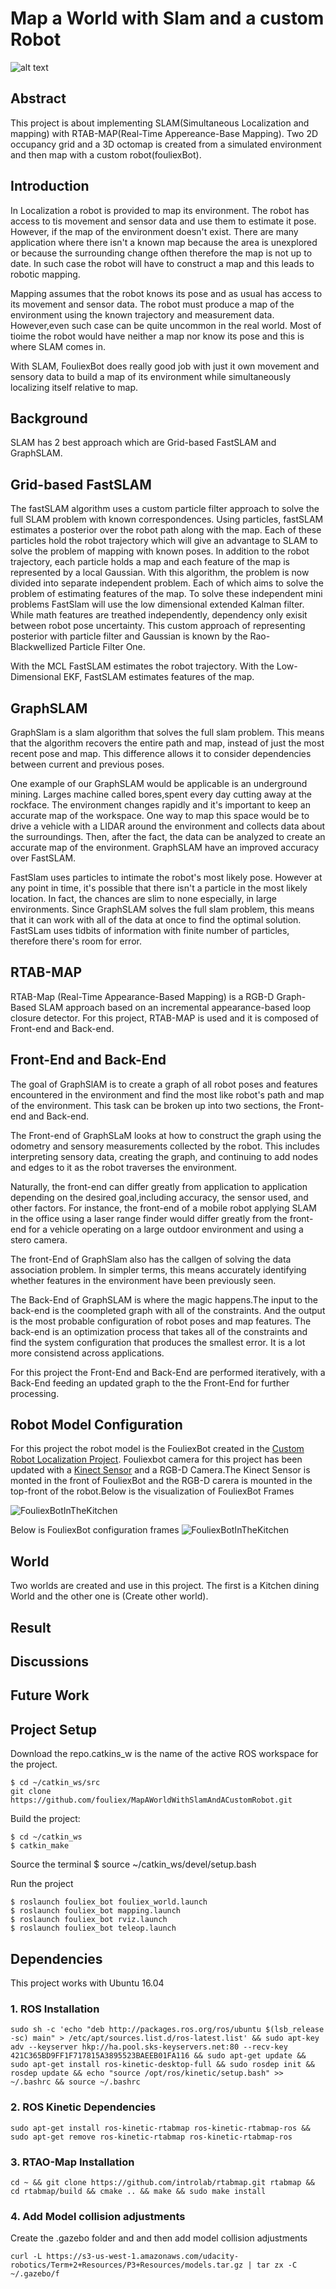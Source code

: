
[//]: # (Image References)
[image_0]: ./misc/mainImage.gif
# Map a World with Slam and a custom Robot
![alt text][image_0] 

## Abstract
 This project is about implementing SLAM(Simultaneous Localization and mapping) with RTAB-MAP(Real-Time Appereance-Base Mapping). Two 2D occupancy grid and a 3D octomap is created from a simulated environment and then map with a custom robot(fouliexBot).
 
 ## Introduction
 In Localization a robot is provided to map its environment. The robot has access to tis movement and sensor data and use them to estimate it pose. However, if the map of the environment doesn't exist. There are many application where there isn't a known map because the area is unexplored or because the surrounding change ofthen therefore the map is not up to date. In such case the robot will have to construct  a map and this leads  to robotic mapping.
 
 Mapping assumes that the robot knows its pose and as usual has access to its movement and sensor data. The robot must produce a map of the environment using the known trajectory and measurement data. However,even such case can be quite uncommon in the real world. Most of tioime the robot would have neither a map nor know its pose and this is where SLAM comes in.
 
With SLAM, FouliexBot does really good job with just it  own movement and sensory data to build a map of its environment while simultaneously localizing itself relative to map.

## Background
SLAM has 2 best approach which are Grid-based FastSLAM and GraphSLAM.

## Grid-based FastSLAM
The fastSLAM algorithm uses a custom particle filter approach to solve the full SLAM problem with known correspondences.
Using particles, fastSLAM estimates a posterior over the robot path along with the map. Each of these particles hold the robot trajectory which will give an advantage to SLAM to solve the problem of mapping with known poses. In addition to the robot trajectory, each particle holds a map and each feature of the map is represented by a local Gaussian. With this algorithm, the problem is now divided into separate independent problem. Each of  which aims to solve the problem of estimating features of the map. To solve these independent mini problems FastSlam will use the low dimensional extended Kalman filter. While math features are treathed independently, dependency only exisit between robot pose uncertainty. This custom approach of representing posterior with particle filter and Gaussian is known by the Rao-Blackwellized Particle Filter One.

With the MCL FastSLAM estimates the robot trajectory. With the Low-Dimensional EKF, FastSLAM estimates features of the map.

## GraphSLAM

GraphSlam is a slam algorithm that solves the full slam problem. This means that the algorithm recovers the entire path and map, instead of just the most recent pose and map. This difference allows it to consider dependencies between current and previous poses. 

One example of our GraphSLAM would be applicable is an underground mining. Larges machine called bores,spent every day cutting away at the rockface. The environment changes rapidly and it's important to keep an accurate map of the workspace. One way to map this space would be to drive a vehicle with a LIDAR around the environment and collects data about the surroundings. Then, after the fact, the data can be analyzed to create an accurate map of the environment. GraphSLAM have an improved accuracy over FastSLAM.

FastSlam  uses particles to intimate the robot's most likely pose. However at any point in time, it's possible that there isn't a particle in the most likely location. In fact, the chances are slim to none especially, in large environments. Since GraphSLAM solves the full slam problem, this means that it can work with all of the data at once to find the optimal solution. FastSLam uses  tidbits of information  with finite number of particles, therefore there's room for error.

## RTAB-MAP
RTAB-Map (Real-Time Appearance-Based Mapping) is a RGB-D Graph-Based SLAM approach based on an incremental appearance-based loop closure detector. For this project, RTAB-MAP is used and it is composed of Front-end and Back-end.

## Front-End and Back-End
The goal of GraphSlAM is to create a graph of all robot poses and features encountered in the environment and find the most like robot's path and map of the environment. This task can be broken up into two sections, the Front-end and Back-end.

The Front-end of GraphSLaM looks at how to construct the graph using the odometry and sensory measurements collected by the robot. This includes interpreting sensory data, creating the graph, and continuing to add nodes and edges to it as the robot traverses the environment.

Naturally, the front-end can differ greatly from application to application depending on the desired goal,including accuracy, the sensor used, and other factors. For instance, the front-end of a mobile robot applying SLAM in the office using a laser range finder would differ greatly from the front-end for a vehicle  operating on a large outdoor environment and using a stero camera.

The front-End of GraphSlam also has the callgen of solving the data association problem. In simpler terms, this means accurately identifying whether features in the environment have been previously seen.

The Back-End of GraphSLAM is where the magic happens.The input to the back-end is the coompleted graph with all of the constraints. And the output is the most probable configuration of robot poses and map features. The back-end is an optimization process that takes all of the constraints and find the system configuration that produces the smallest error. It is  a lot more consistend across applications.


For this project the Front-End and Back-End are performed iteratively, with a Back-End feeding an updated graph to the the Front-End for further processing.

## Robot Model Configuration
For this project the robot model is the FouliexBot created in the [Custom Robot Localization Project](https://github.com/fouliex/CustomRobotLocalizationProject). Fouliexbot camera for this project has been updated with a [Kinect Sensor](http://wiki.ros.org/openni_camera) and a RGB-D Camera.The Kinect Sensor is monted in the front of FouliexBot and the RGB-D carera is mounted in the top-front of the robot.Below is the visualization of FouliexBot Frames

![FouliexBotInTheKitchen](./misc/FouliexBotInKitchen.png)

Below is FouliexBot configuration frames
![FouliexBotInTheKitchen](./misc/FouliexBotFrame.png)
## World 
Two worlds are created and use in this project. The first is a Kitchen dining World and the other one is (Create other world).

## Result

## Discussions

## Future Work
 

## Project Setup
Download the repo.catkins_w is the name of the active ROS workspace for the project.
```shell
$ cd ~/catkin_ws/src
git clone https://github.com/fouliex/MapAWorldWithSlamAndACustomRobot.git
```
Build the project:
```shell
$ cd ~/catkin_ws
$ catkin_make
```
Source the terminal
$ source ~/catkin_ws/devel/setup.bash

Run the project
```shell
$ roslaunch fouliex_bot fouliex_world.launch
$ roslaunch fouliex_bot mapping.launch
$ roslaunch fouliex_bot rviz.launch
$ roslaunch fouliex_bot teleop.launch
```


## Dependencies
This project works with Ubuntu 16.04
### 1. ROS Installation

```shell
sudo sh -c 'echo "deb http://packages.ros.org/ros/ubuntu $(lsb_release -sc) main" > /etc/apt/sources.list.d/ros-latest.list' && sudo apt-key adv --keyserver hkp://ha.pool.sks-keyservers.net:80 --recv-key 421C365BD9FF1F717815A3895523BAEEB01FA116 && sudo apt-get update && sudo apt-get install ros-kinetic-desktop-full && sudo rosdep init && rosdep update && echo "source /opt/ros/kinetic/setup.bash" >> ~/.bashrc && source ~/.bashrc
```
### 2. ROS Kinetic Dependencies
```shell
sudo apt-get install ros-kinetic-rtabmap ros-kinetic-rtabmap-ros && sudo apt-get remove ros-kinetic-rtabmap ros-kinetic-rtabmap-ros
```

### 3. RTAO-Map Installation
```shell
cd ~ && git clone https://github.com/introlab/rtabmap.git rtabmap && cd rtabmap/build && cmake .. && make && sudo make install
```
### 4. Add Model collision adjustments
Create the .gazebo folder and  and then add model collision adjustments
```shell
curl -L https://s3-us-west-1.amazonaws.com/udacity-robotics/Term+2+Resources/P3+Resources/models.tar.gz | tar zx -C ~/.gazebo/f
```




